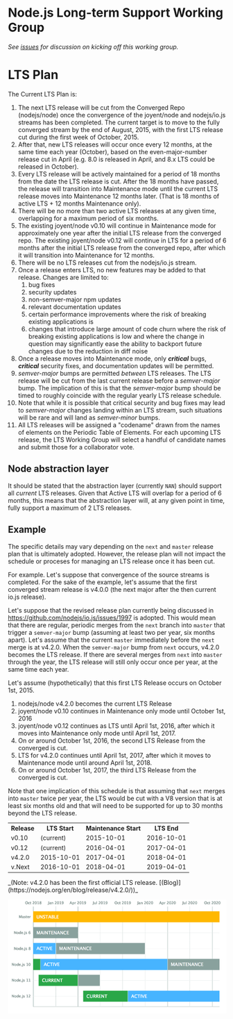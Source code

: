 # Node.js Long-term Support Working Group

_See [issues](https://github.com/nodejs/LTS/issues) for discussion on kicking off this working group._

# LTS Plan

The Current LTS Plan is:

1. The next LTS release will be cut from the Converged Repo (nodejs/node) once
   the convergence of the joyent/node and nodejs/io.js streams has been
   completed. The current target is to move to the fully converged stream by
   the end of August, 2015, with the first LTS release cut during the first
   week of October, 2015.
2. After that, new LTS releases will occur once every 12 months, at the same
   time each year (October), based on the even-major-number release cut in
   April (e.g. 8.0 is released in April, and 8.x LTS could be released in October).
3. Every LTS release will be actively maintained for a period of 18 months
   from the date the LTS release is cut. After the 18 months have passed, the
   release will transition into Maintenance mode until the current LTS
   release moves into Maintenance 12 months later. (That is 18 months of
   active LTS + 12 months Maintenance only).
4. There will be no more than two active LTS releases at any given time,
   overlapping for a maximum period of six months.
5. The existing joyent/node v0.10 will continue in Maintenance mode for
   approximately one year after the initial LTS release from the converged
   repo. The existing joyent/node v0.12 will continue in LTS for a period
   of 6 months after the initial LTS release from the converged repo,
   after which it will transition into Maintenance for 12 months.
6. There will be no LTS releases cut from the nodejs/io.js stream.
7. Once a release enters LTS, no new features may be added to that release.
   Changes are limited to:
    1. bug fixes
    2. security updates
    3. non-semver-major npm updates
    4. relevant documentation updates
    5. certain performance improvements where the risk of breaking existing applications is 
    6. changes that introduce large amount of code churn where the risk of breaking existing applications is low and where the change in question may significantly ease the ability to backport future changes due to the reduction in diff noise
8. Once a release moves into Maintenance mode, only ***critical*** bugs,
   ***critical*** security fixes, and documentation updates will be permitted.
9. *semver-major* bumps are permitted *between* LTS releases. The LTS release
   will be cut from the last current release before a *semver-major* bump. The
   implication of this is that the *semver-major* bump should be timed to
   roughly coincide with the regular yearly LTS release schedule.
10. Note that while it is possible that critical security and bug fixes may
    lead to *semver-major* changes landing within an LTS stream, such
    situations will be rare and will land as *semver-minor* bumps.
11. All LTS releases will be assigned a "codename" drawn from the names of
    elements on the Periodic Table of Elements. For each upcoming LTS
    release, the LTS Working Group will select a handful of candidate names
    and submit those for a collaborator vote.

## Node abstraction layer

It should be stated that the abstraction layer (currently `NAN`) should
support all *current* LTS releases. Given that Active LTS will overlap
for a period of 6 months, this means that the abstraction layer will, at
any given point in time, fully support a maximum of 2 LTS releases.

## Example

The specific details may vary depending on the `next` and `master` release plan
that is ultimately adopted. However, the release plan will not impact the
schedule or proceses for managing an LTS release once it has been cut.

For example. Let's suppose that convergence of the source streams is completed.
For the sake of the example, let's assume that the first converged stream
release is v4.0.0 (the next major after the then current io.js release).

Let's suppose that the revised release plan currently being discussed in
https://github.com/nodejs/io.js/issues/1997 is adopted. This would mean
that there are regular, periodic merges from the `next` branch into `master`
that trigger a `semver-major` bump (assuming at least two per year, six months
apart). Let's assume that the current `master` immediately before the `next`
merge is at v4.2.0. When the `semver-major` bump from `next` occurs, v4.2.0
becomes the LTS release. If there are several merges from `next` into `master`
through the year, the LTS release will still only occur once per year, at the
same time each year.

Let's assume (hypothetically) that this first LTS Release occurs on
October 1st, 2015.

1. nodejs/node v4.2.0 becomes the current LTS Release
2. joyent/node v0.10 continues in Maintenance only mode until
   October 1st, 2016
3. joyent/node v0.12 continues as LTS until April 1st, 2016, after
   which it moves into Maintenance only mode until April 1st, 2017.
4. On or around October 1st, 2016, the second LTS Release from the
   converged is cut.
5. LTS for v4.2.0 continues until April 1st, 2017, after which it
   moves to Maintenance mode until around April 1st, 2018.
6. On or around October 1st, 2017, the third LTS Release from the
   converged is cut.

Note that one implication of this schedule is that assuming that `next` merges
into `master` twice per year, the LTS would be cut with a V8 version that is at
least six months old and that will need to be supported for up to 30 months
beyond the LTS release.

<table>
<tr>
  <th>Release</th>
  <th>LTS Start</th>
  <th>Maintenance Start</th>
  <th>LTS End</th>
</tr>
<tr>
  <td>v0.10</td>
  <td>(current)</td>
  <td>2015-10-01</td>
  <td>2016-10-01</td>
</tr>
<tr>
  <td>v0.12</td>
  <td>(current)</td>
  <td>2016-04-01</td>
  <td>2017-04-01</td>
</tr>
<tr>
  <td>v4.2.0</td>
  <td>2015-10-01</td>
  <td>2017-04-01</td>
  <td>2018-04-01</td>
</tr>
<tr>
  <td>v.Next</td>
  <td>2016-10-01</td>
  <td>2018-04-01</td>
  <td>2019-04-01</td>
</tr>
</table>
<a name="lts_schedule"></a>
_(Note: v4.2.0 has been the first official LTS release. [(Blog)](https://nodejs.org/en/blog/release/v4.2.0/))_

<p><img src="schedule.png" alt="LTS Schedule"/></p>

